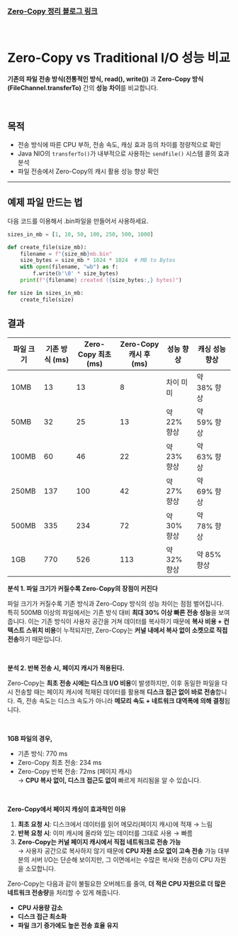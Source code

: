 ### [**Zero-Copy 정리 블로그 링크**](https://virtualworld.tistory.com/entry/IO-%EB%B3%91%EB%AA%A9%EC%9D%84-%EC%97%86%EC%95%A0%EB%8A%94-%EB%B0%A9%EB%B2%95-Zero-Copy-feat-sendfile-DMA)

</br>

# Zero-Copy vs Traditional I/O 성능 비교
**기존의 파일 전송 방식(전통적인 방식, read(), write())** 과 **Zero-Copy 방식 (FileChannel.transferTo)** 간의 **성능 차이**를 비교합니다.

</br>

##  목적

- 전송 방식에 따른 CPU 부하, 전송 속도, 캐싱 효과 등의 차이를 정량적으로 확인
- Java NIO의 `transferTo()`가 내부적으로 사용하는 `sendfile()` 시스템 콜의 효과 분석
- 파일 전송에서 Zero-Copy의 캐시 활용 성능 향상 확인

---


## 예제 파일 만드는 법
다음 코드를 이용해서 .bin파일을 만들어서 사용하세요.

```python
sizes_in_mb = [1, 10, 50, 100, 250, 500, 1000]

def create_file(size_mb):
    filename = f"{size_mb}mb.bin"
    size_bytes = size_mb * 1024 * 1024  # MB to Bytes
    with open(filename, "wb") as f:
        f.write(b'\0' * size_bytes)
    print(f"{filename} created ({size_bytes:,} bytes)")

for size in sizes_in_mb:
    create_file(size)
```


## 결과
| **파일 크기** | **기존 방식 (ms)** | **Zero-Copy 최초 (ms)** | **Zero-Copy 캐시 후 (ms)** | **성능 향상** | **캐싱 성능 향상** |
| --- | --- | --- | --- | --- | --- |
| 10MB | 13 | 13 | 8 | 차이 미미 | 약 38% 향상 |
| 50MB | 32 | 25 | 13 | 약 22% 향상 | 약 59% 향상 |
| 100MB | 60 | 46 | 22 | 약 23% 향상 | 약 63% 향상 |
| 250MB | 137 | 100 | 42 | 약 27% 향상 | 약 69% 향상 |
| 500MB | 335 | 234 | 72 | 약 30% 향상 | 약 78% 향상 |
| 1GB | 770 | 526 | 113 | 약 32% 향상 | 약 85% 향상 |

**분석 1. 파일 크기가 커질수록 Zero-Copy의 장점이 커진다**

파일 크기가 커질수록 기존 방식과 Zero-Copy 방식의 성능 차이는 점점 벌어집니다. 특히 500MB 이상의 파일에서는 기존 방식 대비 **최대 30% 이상 빠른 전송 성능**을 보여줍니다. 이는 기존 방식이 사용자 공간을 거쳐 데이터를 복사하기 때문에 **복사 비용 + 컨텍스트 스위치 비용**이 누적되지만, Zero-Copy는 **커널 내에서 복사 없이 소켓으로 직접 전송**하기 때문입니다.

</br>

**분석 2. 반복 전송 시, 페이지 캐시가 적용된다.**

Zero-Copy는 **최초 전송 시에는 디스크 I/O 비용**이 발생하지만, 이후 동일한 파일을 다시 전송할 때는 페이지 캐시에 적재된 데이터를 활용해 **디스크 접근 없이 바로 전송**합니다.
즉, 전송 속도는 디스크 속도가 아니라 **메모리 속도 + 네트워크 대역폭에 의해 결정**됩니다.

</br>

**1GB 파일의 경우,**
-   기존 방식: 770 ms
-   Zero-Copy 최초 전송: 234 ms
-   Zero-Copy 반복 전송: 72ms (페이지 캐시)  
    → **CPU 복사 없이, 디스크 접근도 없이** 빠르게 처리됨을 알 수 있습니다.

</br>

**Zero-Copy에서 페이지 캐싱이 효과적인 이유**
1.  **최초 요청 시**: 디스크에서 데이터를 읽어 메모리(페이지 캐시)에 적재 → 느림
2.  **반복 요청 시**: 이미 캐시에 올라와 있는 데이터를 그대로 사용 → 빠름
3.  **Zero-Copy는 커널 페이지 캐시에서 직접 네트워크로 전송 가능**  
    → 사용자 공간으로 복사하지 않기 때문에 **CPU 자원 소모 없이 고속 전송** 가능
대부분의 서버 I/O는 단순해 보이지만, 그 이면에서는 수많은 복사와 전송이 CPU 자원을 소모합니다.

Zero-Copy는 다음과 같이 불필요한 오버헤드를 줄여, **더 적은 CPU 자원으로 더 많은 네트워크 전송량**을 처리할 수 있게 해줍니다.
-   **CPU 사용량 감소**
-   **디스크 접근 최소화**
-   **파일 크기 증가에도 높은 전송 효율 유지**
